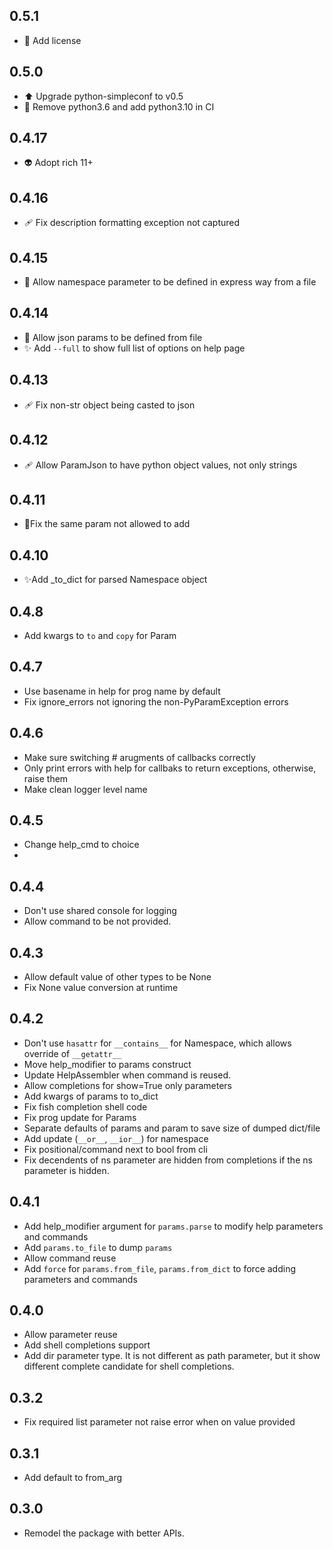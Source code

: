 ## 0.5.1

- 📄 Add license

## 0.5.0

- ⬆️ Upgrade python-simpleconf to v0.5
- 👷 Remove python3.6 and add python3.10 in CI

## 0.4.17

- 👽️ Adopt rich 11+

## 0.4.16

- 🩹 Fix description formatting exception not captured

## 0.4.15

- 🐛 Allow namespace parameter to be defined in express way from a file

## 0.4.14

- 🐛 Allow json params to be defined from file
- ✨ Add `--full` to show full list of options on help page

## 0.4.13

- 🩹 Fix non-str object being casted to json

## 0.4.12

- 🩹 Allow ParamJson to have python object values, not only strings


## 0.4.11
- 🐛Fix the same param not allowed to add

## 0.4.10
- ✨Add _to_dict for parsed Namespace object

## 0.4.8
- Add kwargs to `to` and `copy` for Param

## 0.4.7
- Use basename in help for prog name by default
- Fix ignore_errors not ignoring the non-PyParamException errors

## 0.4.6
- Make sure switching # arugments of callbacks correctly
- Only print errors with help for callbaks to return exceptions, otherwise, raise them
- Make clean logger level name

## 0.4.5
- Change help_cmd to choice
-
## 0.4.4
- Don't use shared console for logging
- Allow command to be not provided.

## 0.4.3
- Allow default value of other types to be None
- Fix None value conversion at runtime

## 0.4.2
- Don't use `hasattr` for `__contains__` for Namespace, which allows override of `__getattr__`
- Move help_modifier to params construct
- Update HelpAssembler when command is reused.
- Allow completions for show=True only parameters
- Add kwargs of params to to_dict
- Fix fish completion shell code
- Fix prog update for Params
- Separate defaults of params and param to save size of dumped dict/file
- Add update (`__or__`, `__ior__`) for namespace
- Fix positional/command next to bool from cli
- Fix decendents of ns parameter are hidden from completions if the ns parameter is hidden.

## 0.4.1
- Add help_modifier argument for `params.parse` to modify help parameters and commands
- Add `params.to_file` to dump `params`
- Allow command reuse
- Add `force` for `params.from_file`, `params.from_dict` to force adding parameters and commands

## 0.4.0
- Allow parameter reuse
- Add shell completions support
- Add dir parameter type. It is not different as path parameter, but it show different complete candidate for shell completions.

## 0.3.2
- Fix required list parameter not raise error when on value provided

## 0.3.1
- Add default to from_arg

## 0.3.0
- Remodel the package with better APIs.
